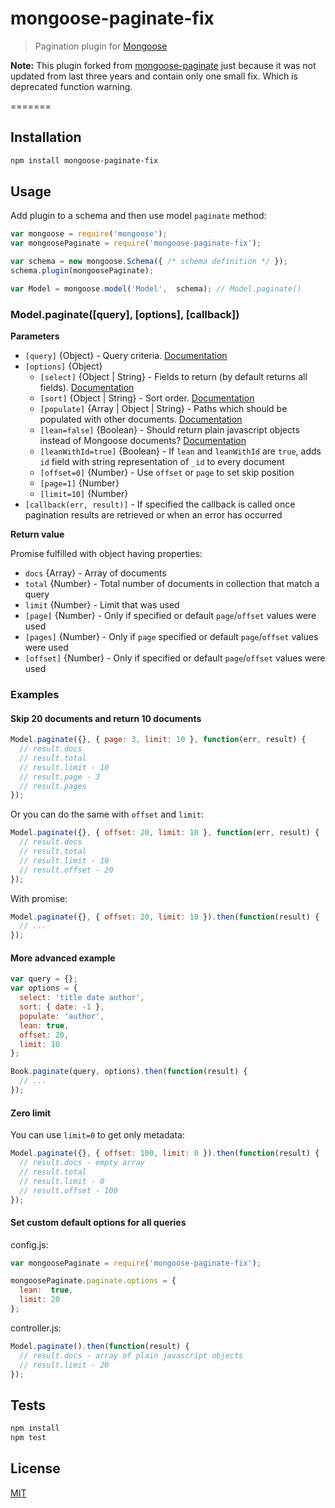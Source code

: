 
# mongoose-paginate-fix

> Pagination plugin for [Mongoose](http://mongoosejs.com)

**Note:** This plugin forked from [mongoose-paginate](https://www.npmjs.com/package/mongoose-paginate) just because it was not updated from last three years and contain only one small fix. Which is deprecated function warning.

=======

## Installation

```sh
npm install mongoose-paginate-fix
```

## Usage

Add plugin to a schema and then use model `paginate` method:

```js
var mongoose = require('mongoose');
var mongoosePaginate = require('mongoose-paginate-fix');

var schema = new mongoose.Schema({ /* schema definition */ });
schema.plugin(mongoosePaginate);

var Model = mongoose.model('Model',  schema); // Model.paginate()
```

### Model.paginate([query], [options], [callback])

**Parameters**

* `[query]` {Object} - Query criteria. [Documentation](https://docs.mongodb.org/manual/tutorial/query-documents)
* `[options]` {Object}
  - `[select]` {Object | String} - Fields to return (by default returns all fields). [Documentation](http://mongoosejs.com/docs/api.html#query_Query-select) 
  - `[sort]` {Object | String} - Sort order. [Documentation](http://mongoosejs.com/docs/api.html#query_Query-sort) 
  - `[populate]` {Array | Object | String} - Paths which should be populated with other documents. [Documentation](http://mongoosejs.com/docs/api.html#query_Query-populate)
  - `[lean=false]` {Boolean} - Should return plain javascript objects instead of Mongoose documents?  [Documentation](http://mongoosejs.com/docs/api.html#query_Query-lean)
  - `[leanWithId=true]` {Boolean} - If `lean` and `leanWithId` are `true`, adds `id` field with string representation of `_id` to every document
  - `[offset=0]` {Number} - Use `offset` or `page` to set skip position
  - `[page=1]` {Number}
  - `[limit=10]` {Number}
* `[callback(err, result)]` - If specified the callback is called once pagination results are retrieved or when an error has occurred

**Return value**

Promise fulfilled with object having properties:
* `docs` {Array} - Array of documents
* `total` {Number} - Total number of documents in collection that match a query
* `limit` {Number} - Limit that was used
* `[page]` {Number} - Only if specified or default `page`/`offset` values were used 
* `[pages]` {Number} - Only if `page` specified or default `page`/`offset` values were used 
* `[offset]` {Number} - Only if specified or default `page`/`offset` values were used

### Examples

#### Skip 20 documents and return 10 documents

```js
Model.paginate({}, { page: 3, limit: 10 }, function(err, result) {
  // result.docs
  // result.total
  // result.limit - 10
  // result.page - 3
  // result.pages
});
```

Or you can do the same with `offset` and `limit`:

```js
Model.paginate({}, { offset: 20, limit: 10 }, function(err, result) {
  // result.docs
  // result.total
  // result.limit - 10
  // result.offset - 20
});
```

With promise:

```js
Model.paginate({}, { offset: 20, limit: 10 }).then(function(result) {
  // ...
});
```

#### More advanced example

```js
var query = {};
var options = {
  select: 'title date author',
  sort: { date: -1 },
  populate: 'author',
  lean: true,
  offset: 20, 
  limit: 10
};

Book.paginate(query, options).then(function(result) {
  // ...
});
```

#### Zero limit

You can use `limit=0` to get only metadata:

```js
Model.paginate({}, { offset: 100, limit: 0 }).then(function(result) {
  // result.docs - empty array
  // result.total
  // result.limit - 0
  // result.offset - 100
});
```

#### Set custom default options for all queries

config.js:

```js
var mongoosePaginate = require('mongoose-paginate-fix');

mongoosePaginate.paginate.options = { 
  lean:  true,
  limit: 20
};
```

controller.js:

```js
Model.paginate().then(function(result) {
  // result.docs - array of plain javascript objects
  // result.limit - 20
});
```

## Tests

```sh
npm install
npm test
```

## License

[MIT](LICENSE)
